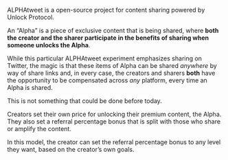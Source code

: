 
ALPHAtweet is a open-source project for content sharing powered by Unlock Protocol. 

An “Alpha” is a piece of exclusive content that is being shared, where **both the creator and the sharer participate in the benefits of sharing when someone unlocks the Alpha**.

While this particular ALPHAtweet experiment emphasizes sharing on Twitter, the magic is that these items of Alpha can be shared *anywhere* by way of share links and, in every case, the creators and sharers **both** have the opportunity to be compensated across *any* platform, every time an Alpha is shared. 

This is not something that could be done before today.

Creators set their own price for unlocking their premium content, the Alpha. They also set a referral percentage bonus that is split with those who share or amplify the content.

In this model, the creator can set the referral percentage bonus to any level they want, based on the creator’s own goals.
